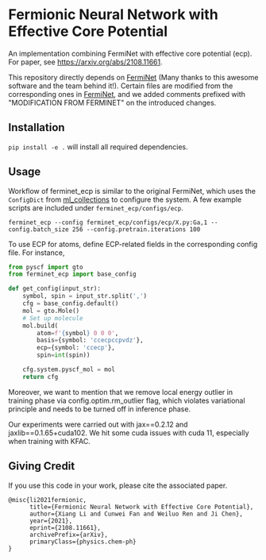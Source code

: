 # Fermionic Neural Network with Effective Core Potential

An implementation combining FermiNet with effective core potential (ecp). For paper, see 
https://arxiv.org/abs/2108.11661.

This repository directly depends on [FermiNet](https://github.com/deepmind/ferminet/tree/jax) (Many thanks to this awesome
software and the team behind it!). Certain files are
modified from the corresponding ones in [FermiNet](https://github.com/deepmind/ferminet/tree/jax), and we added comments
prefixed with "MODIFICATION FROM FERMINET" on the introduced changes.

## Installation

`pip install -e .` will install all required dependencies. 

## Usage

Workflow of ferminet_ecp is similar to the original FermiNet, which uses the `ConfigDict` from
[ml_collections](https://github.com/google/ml_collections) to configure the
system. A few example scripts are included under `ferminet_ecp/configs/ecp`. 

```
ferminet_ecp --config ferminet_ecp/configs/ecp/X.py:Ga,1 --config.batch_size 256 --config.pretrain.iterations 100
```
To use ECP for atoms, define ECP-related fields in the corresponding config file. For instance,
```python
from pyscf import gto
from ferminet_ecp import base_config

def get_config(input_str):
    symbol, spin = input_str.split(',')
    cfg = base_config.default()
    mol = gto.Mole()
    # Set up molecule
    mol.build(
        atom=f'{symbol} 0 0 0',
        basis={symbol: 'ccecpccpvdz'},
        ecp={symbol: 'ccecp'},
        spin=int(spin))

    cfg.system.pyscf_mol = mol
    return cfg
```
Moreover, we want to mention that we remove local energy outlier in training phase via config.optim.rm_outlier flag, 
which violates variational principle and needs to be turned off in inference phase.

Our experiments were carried out with jax==0.2.12 and jaxlib==0.1.65+cuda102. We
hit some cuda issues with cuda 11, especially when training with KFAC.


## Giving Credit

If you use this code in your work, please cite the associated paper.

```
@misc{li2021fermionic,
      title={Fermionic Neural Network with Effective Core Potential}, 
      author={Xiang Li and Cunwei Fan and Weiluo Ren and Ji Chen},
      year={2021},
      eprint={2108.11661},
      archivePrefix={arXiv},
      primaryClass={physics.chem-ph}
}
```
